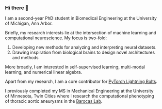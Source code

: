 ### Hi there 👋

I am a second-year PhD student in Biomedical Engineering at the University of Michigan, Ann Arbor.

Briefly, my research interests lie at the intersection of machine learning and computational neuroscience. My focus is two-fold:
1) Developing new methods for analyzing and interpreting neural datasets.
2) Drawing inspiration from biological brains to design novel architectures and methods

More broadly, I am interested in self-supervised learning, multi-modal learning, and numerical linear algebra.

Apart from my research, I am a core contributor for [PyTorch Lightning Bolts](https://github.com/Lightning-AI/lightning-bolts).

I previously completed my MS in Mechanical Engineering at the University of Minnesota, Twin Cities where I research the computational phenotyping of thoracic aortic aneurysms in the [Barocas Lab](https://sites.google.com/a/umn.edu/barocas/home).

